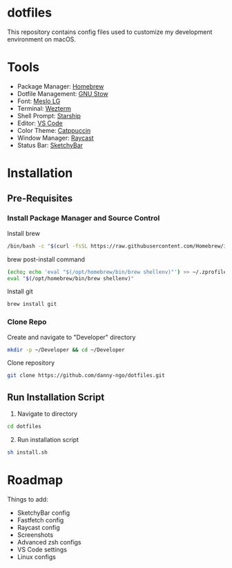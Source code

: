# dotfiles

This repository contains config files used to customize my development environment on macOS. 

# Tools

- Package Manager: [Homebrew](https://brew.sh/)
- Dotfile Management: [GNU Stow](https://www.gnu.org/software/stow/)
- Font: [Meslo LG](https://github.com/andreberg/Meslo-Font)
- Terminal: [Wezterm](https://wezfurlong.org/wezterm/index.html)
- Shell Prompt: [Starship](https://starship.rs/)
- Editor: [VS Code](https://code.visualstudio.com/)
- Color Theme: [Catppuccin](https://catppuccin.com/)
- Window Manager: [Raycast](https://www.raycast.com/)
- Status Bar: [SketchyBar](https://felixkratz.github.io/SketchyBar/)

# Installation

## Pre-Requisites
### Install Package Manager and Source Control
Install brew
```bash
/bin/bash -c "$(curl -fsSL https://raw.githubusercontent.com/Homebrew/install/HEAD/install.sh)"
```
brew post-install command
```bash
(echo; echo 'eval "$(/opt/homebrew/bin/brew shellenv)"') >> ~/.zprofile
eval "$(/opt/homebrew/bin/brew shellenv)"
```
Install git
```bash
brew install git
```

### Clone Repo
Create and navigate to "Developer" directory
```bash
mkdir -p ~/Developer && cd ~/Developer
```
Clone repository
```bash
git clone https://github.com/danny-ngo/dotfiles.git
```

## Run Installation Script
1. Navigate to directory
```bash
cd dotfiles
```
2. Run installation script
```bash
sh install.sh
```

# Roadmap

Things to add:
- SketchyBar config
- Fastfetch config
- Raycast config
- Screenshots
- Advanced zsh configs
- VS Code settings
- Linux configs